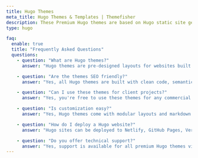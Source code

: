 ```yaml
---
title: Hugo Themes
meta_title: Hugo Themes & Templates | Themefisher
description: These Premium Hugo themes are based on Hugo static site generator. Get 60+ premium <a target="_blank" href="https://gethugothemes.com">Hugo themes</a> from our another marketplace
type: hugo

faq:
  enable: true
  title: "Frequently Asked Questions"
  questions:
    - question: "What are Hugo themes?"
      answer: "Hugo themes are pre-designed layouts for websites built using the Hugo static site generator — known for its blazing speed and simplicity."

    - question: "Are the themes SEO friendly?"
      answer: "Yes, all Hugo themes are built with clean code, semantic HTML, and fast load times to ensure optimal SEO performance."

    - question: "Can I use these themes for client projects?"
      answer: "Yes, you're free to use these themes for any commercial or client-related projects."

    - question: "Is customization easy?"
      answer: "Yes, Hugo themes come with modular layouts and markdown content support, making them easy to modify."

    - question: "How do I deploy a Hugo website?"
      answer: "Hugo sites can be deployed to Netlify, GitHub Pages, Vercel, or any static file hosting service."

    - question: "Do you offer technical support?"
      answer: "Yes, support is available for all premium Hugo themes via our support channels."
---
```

